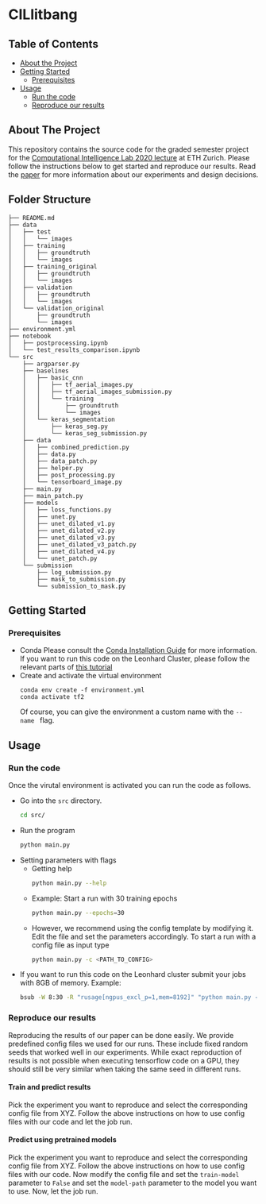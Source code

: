# CILlitbang
## Table of Contents
* [About the Project](#about-the-project)
* [Getting Started](#getting-started)
  * [Prerequisites](#prerequisites)
* [Usage](#usage)
  * [Run the code](#run-the-code)
  * [Reproduce our results](#reproduce-our-results)
   
## About The Project
This repository contains the source code for the graded semester project for the [Computational Intelligence Lab 2020 lecture](http://da.inf.ethz.ch/teaching/2020/CIL/) at ETH Zurich.
Please follow the instructions below to get started and reproduce our results.
Read the [paper](todo) for more information about our experiments and design decisions.

## Folder Structure
```
├── README.md
├── data
│   ├── test
│   │   └── images
│   ├── training
│   │   ├── groundtruth
│   │   └── images
│   ├── training_original
│   │   ├── groundtruth
│   │   └── images
│   ├── validation
│   │   ├── groundtruth
│   │   └── images
│   └── validation_original
│       ├── groundtruth
│       └── images
├── environment.yml
├── notebook
│   ├── postprocessing.ipynb
│   └── test_results_comparison.ipynb
└── src
    ├── argparser.py
    ├── baselines
    │   ├── basic_cnn
    │   │   ├── tf_aerial_images.py
    │   │   ├── tf_aerial_images_submission.py
    │   │   └── training
    │   │       ├── groundtruth
    │   │       └── images
    │   └── keras_segmentation
    │       ├── keras_seg.py
    │       └── keras_seg_submission.py
    ├── data
    │   ├── combined_prediction.py
    │   ├── data.py
    │   ├── data_patch.py
    │   ├── helper.py
    │   ├── post_processing.py
    │   └── tensorboard_image.py
    ├── main.py
    ├── main_patch.py
    ├── models
    │   ├── loss_functions.py
    │   ├── unet.py
    │   ├── unet_dilated_v1.py
    │   ├── unet_dilated_v2.py
    │   ├── unet_dilated_v3.py
    │   ├── unet_dilated_v3_patch.py
    │   ├── unet_dilated_v4.py
    │   └── unet_patch.py
    └── submission
        ├── log_submission.py
        ├── mask_to_submission.py
        └── submission_to_mask.py
```

## Getting Started
### Prerequisites
- Conda
  Please consult the [Conda Installation Guide](https://docs.conda.io/projects/conda/en/latest/user-guide/install/#regular-installation) for more information.
  If you want to run this code on the Leonhard Cluster, please follow the relevant parts of [this tutorial](http://kevinkle.in/jekyll/update/2019/02/28/leonhard.html)
- Create and activate the virtual environment
  ```
  conda env create -f environment.yml
  conda activate tf2
  ```
  Of course, you can give the environment a custom name with the `-- name ` flag.

## Usage
### Run the code
Once the virutal environment is activated you can run the code as follows.
- Go into the `src` directory.
  ```sh
  cd src/
  ```
- Run the program
  ```sh
  python main.py
  ```
- Setting parameters with flags
  - Getting help
    ```sh
    python main.py --help
    ```
  - Example: Start a run with 30 training epochs
    ```sh
    python main.py --epochs=30
    ```
  - However, we recommend using the config template by modifying it.
    Edit the file and set the parameters accordingly. To start a run with a config file as input type
    ```sh
    python main.py -c <PATH_TO_CONFIG>
    ```
 - If you want to run this code on the Leonhard cluster submit your jobs with 8GB of memory. Example:
   ```sh
   bsub -W 8:30 -R "rusage[ngpus_excl_p=1,mem=8192]" "python main.py -c config.cfg"
   ```
### Reproduce our results
Reproducing the results of our paper can be done easily. We provide predefined config files we used for our runs. These include fixed random seeds that worked well in our experiments. While exact reproduction of results is not possible when executing tensorflow code on a GPU, they should still be very similar when taking the same seed in different runs.
#### Train and predict results
Pick the experiment you want to reproduce and select the corresponding config file from XYZ. Follow the above instructions on how to use config files with our code and let the job run.
#### Predict using pretrained models
Pick the experiment you want to reproduce and select the corresponding config file from XYZ. Follow the above instructions on how to use config files with our code. Now modify the config file and set the `train-model` parameter to `False` and set the `model-path` parameter to the model you want to use. Now, let the job run.

